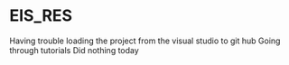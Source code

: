 # EIS_RES
Having trouble loading the project from the visual studio to git hub
Going through tutorials
Did nothing today
